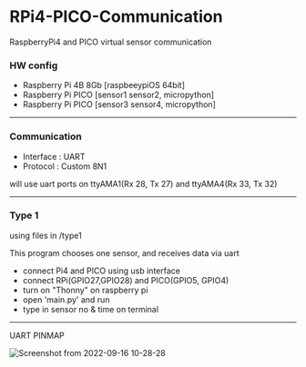 # RPi4-PICO-Communication
RaspberryPi4 and PICO virtual sensor communication

### HW config
- Raspberry Pi 4B 8Gb [raspbeeypiOS 64bit]
- Raspberry Pi PICO [sensor1 sensor2, micropython]
- Raspberry Pi PICO [sensor3 sensor4, micropython]
---
### Communication
- Interface : UART
- Protocol : Custom 8N1

will use uart ports on ttyAMA1(Rx 28, Tx 27) and ttyAMA4(Rx 33, Tx 32)

---
### Type 1
using files in /type1

This program chooses one sensor, and receives data via uart
- connect Pi4 and PICO using usb interface
- connect RPi(GPIO27,GPIO28) and PICO(GPIO5, GPIO4)
- turn on "Thonny" on raspberry pi
- open 'main.py' and run
- type in sensor no & time on terminal

---
UART PINMAP

![Screenshot from 2022-09-16 10-28-28](https://user-images.githubusercontent.com/68832065/190536895-26a9b863-89ed-415a-84b4-b041fe700060.png)
